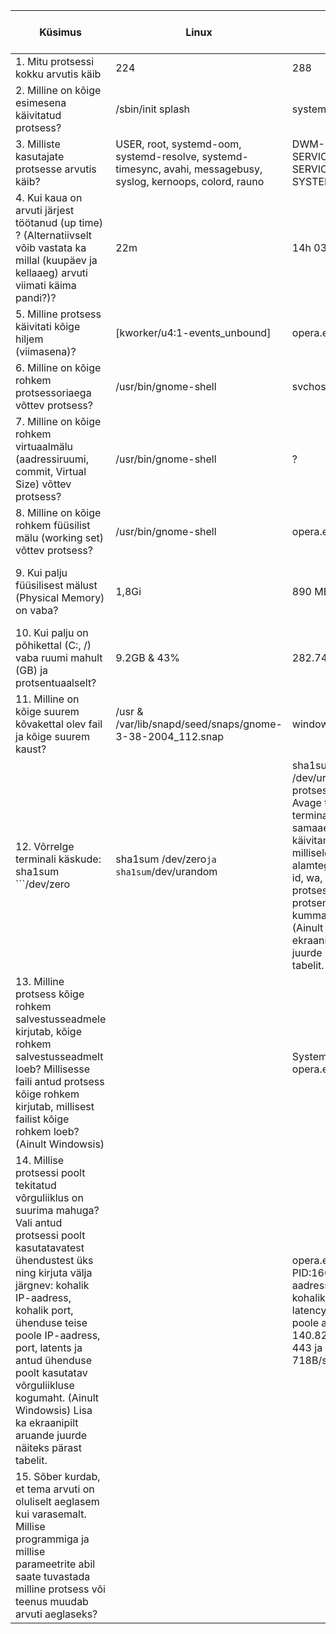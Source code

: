 | Küsimus | Linux | Windows | Linuxis kasutatud käsklus | Windowsis kasutatud tööriist |
|---|---|---|---|---|
| 1. Mitu protsessi kokku arvutis käib | 224 | 288 | ```ps -aux | wc -l``` | Task Manager -> Jõudlus -> Protsessid |
| 2. Milline on kõige esimesena käivitatud protsess? | /sbin/init splash | system.exe | ps axo pid,cmd,comm,etime | Process Explorer -> Start Time |
| 3. Milliste kasutajate protsesse arvutis käib? | USER, root, systemd-oom, systemd-resolve, systemd-timesync, avahi, messagebusy, syslog, kernoops, colord, rauno | DWM-1, LOCAL SERVICE, NETWORK SERVICE, rauno, SYSTEM, UMFD-0 | ps -eo user | Tegumihaldur -> Üksikasjad -> Kasutajanimi |
| 4. Kui kaua on arvuti järjest töötanud (up time) ? (Alternatiivselt võib vastata ka millal (kuupäev ja kellaaeg) arvuti viimati käima pandi?)? | 22m | 14h 03m | uptime | Task Manager -> Jõudlus |
| 5. Milline protsess käivitati kõige hiljem (viimasena)? | [kworker/u4:1-events_unbound] | opera.exe | ps -ef | Process Explorer -> Start Time |
| 6. Milline on kõige rohkem protsessoriaega võttev protsess? | /usr/bin/gnome-shell | svchost.exe | ps -aux --sort -pcpu | Process Explorer -> CPU Time |
| 7. Milline on kõige rohkem virtuaalmälu (aadressiruumi, commit, Virtual Size) võttev protsess? | /usr/bin/gnome-shell | ? | ps -aux --sort -vsz | ? |
| 8. Milline on kõige rohkem füüsilist mälu (working set) võttev protsess? | /usr/bin/gnome-shell | opera.exe | ps -aux --sort -pcpu | Process Explorer -> Working Set |
| 9. Kui palju füüsilisest mälust (Physical Memory) on vaba? | 1,8Gi | 890 MB | free -h | Resource Monitor -> Memory -> Physical Memory |
| 10. Kui palju on põhikettal (C:, /) vaba ruumi mahult (GB) ja protsentuaalselt? | 9.2GB & 43% | 282.74 GB, 59% | df -h | Kettahaldur |
| 11. Milline on kõige suurem kõvakettal olev fail ja kõige suurem kaust? | /usr & /var/lib/snapd/seed/snaps/gnome-3-38-2004_112.snap | windows & ext4.vhdx | sudo du -a / | sort -n -r | head -n 100 | WinDirStat -> Size |
| 12. Võrrelge terminali käskude: sha1sum ```/dev/zero | sha1sum /dev/zero``` ja sha1sum ```/dev/urandom | sha1sum /dev/urandom``` protsessori nõudlust. Avage teine terminaliaken ja top samaaegseks käivitamiseks. Uurige millisele CPU alamtegevusele us, sy, id, wa, st jne kulub enim protsessori aega ja mitu protsenti kulub kummagi käsu korral? (Ainult Linuxis) Lisa ka ekraanipilt aruande juurde näiteks pärast tabelit. |  |  |  |  |
| 13. Milline protsess kõige rohkem salvestusseadmele kirjutab, kõige rohkem salvestusseadmelt loeb? Millisesse faili antud protsess kõige rohkem kirjutab, millisest failist kõige rohkem loeb? (Ainult Windowsis) |  | System, System, opera.exe, opera.exe |  | Resource Monitor -> Disk -> Disk Activity |
| 14. Millise protsessi poolt tekitatud võrguliiklus on suurima mahuga? Vali antud protsessi poolt kasutatavatest ühendustest üks ning kirjuta välja järgnev: kohalik IP-aadress, kohalik port, ühenduse teise poole IP-aadress, port, latents ja antud ühenduse poolt kasutatav võrguliikluse kogumaht. (Ainult Windowsis) Lisa ka ekraanipilt aruande juurde näiteks pärast tabelit. |  |  opera.exe, opera.exe PID:16684, kohalik aadress:192.168.1.226, kohalik port:55406, latency 52ms, teise poole aadress: 140.82.112.25 port: 443 ja kogumaht 718B/sec |  | Resource Monitor -> Metwork |
| 15. Sõber kurdab, et tema arvuti on oluliselt aeglasem kui varasemalt. Millise programmiga ja millise parameetrite abil saate tuvastada milline protsess või teenus muudab arvuti aeglaseks? |  |  |  |  |
